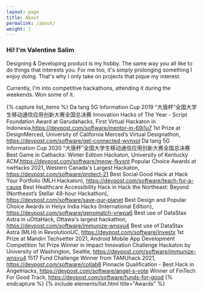 ```yaml
---
layout: page
title: About
permalink: /about/
weight: 1
---
```



### Hi! I'm **Valentine Salim**

Designing & Developing product is my hobby.
The same way you all like to do things that interests you. For me too, it's simply
prolonging something I enjoy doing. That's why I only take on projects that pique
my interest.

Currently, I'm into competitive hackathons, attending it during the weekends. Won some of it.

{% capture list_items %}
Da tang 5G Information Cup 2019 “大唐杯”全国大学生移动通信应用创新大赛全国总决赛
Innovation Hacks of The Year - Script Foundation Award at Garudahacks, First Virtual Hackaton in Indonesia,https://devpost.com/software/mentor-in-69j1u7
1st Prize at DesignMerced, University of California Merced’s Virtual Designathon, https://devpost.com/software/get-connected-wvnxol
Da tang 5G Information Cup 2020 “大唐杯”全国大学生移动通信应用创新大赛全国总决赛
Best Game in Cathacks: Winter Edition Hackaton, University of Kentucky ACM,https://devpost.com/software/meow-fkysnt
Popular Choice Awards at nwHacks 2021, Western Canada's Largest Hackaton, https://devpost.com/software/protect-21
Best Social Good Hack at Hack Your Portfolio (MLH Hackaton), https://devpost.com/software/teach-for-a-cause
Best Healthcare Accessibility Hack in Hack the Northeast: Beyond (Northeast’s Stellar 48-hour Hackathon), https://devpost.com/software/save-our-planet
Best Design and Popular Choice Awards in Helyx India Hacks (International Edition), https://devpost.com/software/genomatch-vrwpa6
Best use of DataStax Astra in uOttaHack, Ottawa's largest hackathon, https://devpost.com/software/immunize-wnsyu4
Best use of DataStax Astra (MLH) in RevolutionUC, https://devpost.com/software/investx
1st Prize at Mandiri Techsetter 2021, Android Mobile App Development Competition
1st Prize Winner in Impact Innovation Challenge Hackaton by University of Washington, Seattle, https://devpost.com/software/immunize-wnsyu4
1517 Fund Challenge Winner from TAMUhack 2021, https://devpost.com/software/collab8
Pinnacle Qualification - Best Hack in AngelHacks, https://devpost.com/software/angel-s-vote
Winner of FinTech For Good Track, https://devpost.com/software/funds-for-good
{% endcapture %}
{% include elements/list.html title="Awards" %}

